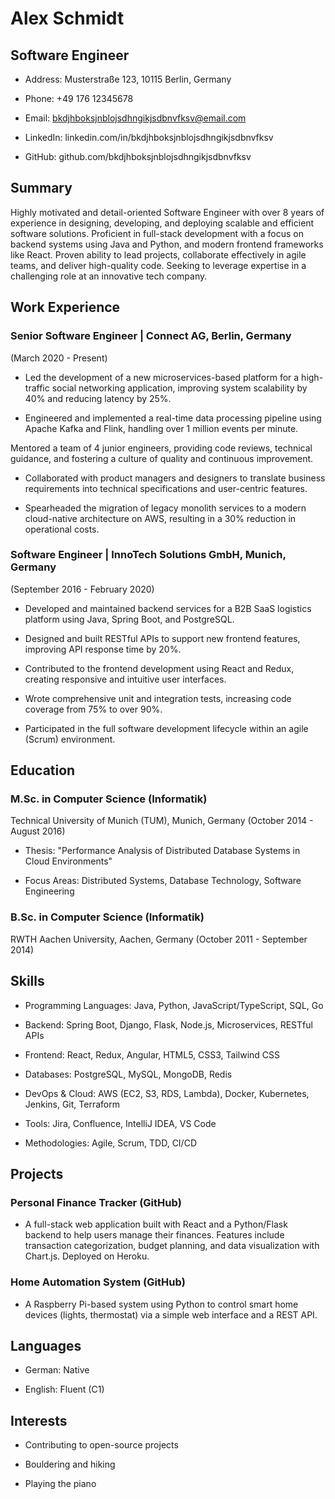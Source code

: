# Alex Schmidt

## Software Engineer

- Address: Musterstraße 123, 10115 Berlin, Germany

- Phone: +49 176 12345678

- Email: bkdjhboksjnblojsdhngikjsdbnvfksv@email.com

- LinkedIn: linkedin.com/in/bkdjhboksjnblojsdhngikjsdbnvfksv

- GitHub: github.com/bkdjhboksjnblojsdhngikjsdbnvfksv

## Summary

Highly motivated and detail-oriented Software Engineer with over 8 years of experience in designing, developing, and deploying scalable and efficient software solutions. Proficient in full-stack development with a focus on backend systems using Java and Python, and modern frontend frameworks like React. Proven ability to lead projects, collaborate effectively in agile teams, and deliver high-quality code. Seeking to leverage expertise in a challenging role at an innovative tech company.

## Work Experience

### Senior Software Engineer | Connect AG, Berlin, Germany

(March 2020 - Present)

- Led the development of a new microservices-based platform for a high-traffic social networking application, improving system scalability by 40% and reducing latency by 25%.

- Engineered and implemented a real-time data processing pipeline using Apache Kafka and Flink, handling over 1 million events per minute.

Mentored a team of 4 junior engineers, providing code reviews, technical guidance, and fostering a culture of quality and continuous improvement.

- Collaborated with product managers and designers to translate business requirements into technical specifications and user-centric features.

- Spearheaded the migration of legacy monolith services to a modern cloud-native architecture on AWS, resulting in a 30% reduction in operational costs.

### Software Engineer | InnoTech Solutions GmbH, Munich, Germany

(September 2016 - February 2020)

- Developed and maintained backend services for a B2B SaaS logistics platform using Java, Spring Boot, and PostgreSQL.

- Designed and built RESTful APIs to support new frontend features, improving API response time by 20%.

- Contributed to the frontend development using React and Redux, creating responsive and intuitive user interfaces.

- Wrote comprehensive unit and integration tests, increasing code coverage from 75% to over 90%.

- Participated in the full software development lifecycle within an agile (Scrum) environment.

## Education

### M.Sc. in Computer Science (Informatik)

Technical University of Munich (TUM), Munich, Germany
(October 2014 - August 2016)

- Thesis: "Performance Analysis of Distributed Database Systems in Cloud Environments"

- Focus Areas: Distributed Systems, Database Technology, Software Engineering

### B.Sc. in Computer Science (Informatik)

RWTH Aachen University, Aachen, Germany
(October 2011 - September 2014)

## Skills

- Programming Languages: Java, Python, JavaScript/TypeScript, SQL, Go

- Backend: Spring Boot, Django, Flask, Node.js, Microservices, RESTful APIs

- Frontend: React, Redux, Angular, HTML5, CSS3, Tailwind CSS

- Databases: PostgreSQL, MySQL, MongoDB, Redis

- DevOps & Cloud: AWS (EC2, S3, RDS, Lambda), Docker, Kubernetes, Jenkins, Git, Terraform

- Tools: Jira, Confluence, IntelliJ IDEA, VS Code

- Methodologies: Agile, Scrum, TDD, CI/CD

## Projects

### Personal Finance Tracker (GitHub)

- A full-stack web application built with React and a Python/Flask backend to help users manage their finances. Features include transaction categorization, budget planning, and data visualization with Chart.js. Deployed on Heroku.

### Home Automation System (GitHub)

- A Raspberry Pi-based system using Python to control smart home devices (lights, thermostat) via a simple web interface and a REST API.

## Languages

- German: Native

- English: Fluent (C1)

## Interests

- Contributing to open-source projects

- Bouldering and hiking

- Playing the piano
